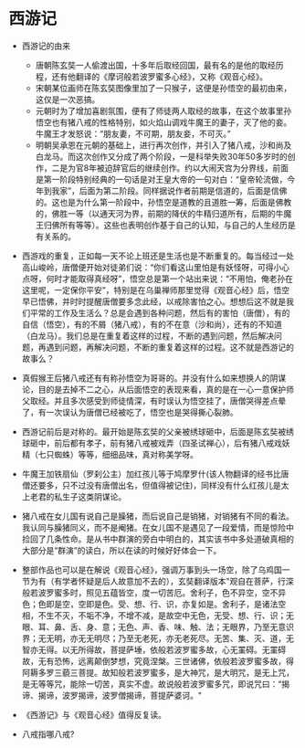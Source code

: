 # 西游记

- 西游记的由来
  - 唐朝陈玄奘一人偷渡出国，十多年后取经回国，最有名的是他的取经历程，还有他翻译的《摩诃般若波罗蜜多心经》，又称《观音心经》。
  - 宋朝某位画师在陈玄奘图像里加了一只猴子，这便是孙悟空的最初由来，这仅是一次恶搞。
  - 元朝时为了增加喜剧氛围，便有了师徒两人取经的故事，在这个故事里孙悟空也有猪八戒的性格特别，如火焰山调戏牛魔王的妻子，灭了他的妾。牛魔王才发怒说：“朋友妻，不可期，朋友妾，不可灭。”
  - 明朝吴承恩在元朝的基础上，进行再次创作，并引入了猪八戒，沙和尚及白龙马。而这次创作又分成了两个阶段，一是科举失败30年50多岁时的创作，二是为官8年被迫辞官后的继续创作。约以大闹天宫为分界线，前面是第一阶段特别经典的一句话是对王皇大帝的一句对白：“皇帝轮流做，今年到我家”，后面为第二阶段。同样据说作者前期是信道的，后面是信佛的。这也是为什么第一阶段中，孙悟空是道教的且道胜一筹，后面是佛教的，佛胜一等（以通天河为界，前期的降伏的牛精归道所有，后期的牛魔王归佛所有等等）。这些也表明创作基于自己的认知，与自己的人生经历是有关系的。
- 西游戏的重复，正如每一天不论上班还是生活也是不断重复的。每当经过一处高山峻岭，唐僧便开始对徒弟们说：“你们看这山里怕是有妖怪呀，可得小心点呀，何时才能取得真经呀”，悟空总是第一个站出来说：“不用怕，俺老孙在这里呢，一定保你平安”，特别是在乌巢禅师那里觉得《观音心经》后，悟空早已悟佛，并时时提醒唐僧要多念此经，以戒除害怕之心。想想后这不就是我们平常的工作及生活么？总是会遇到各种问题，然后有的害怕（唐僧），有的自信（悟空），有的不屑（猪八戒），有的不在意（沙和尚），还有的不知道（白龙马）。我们总是在重复着这样的过程，不断的遇到问题，然后解决问题，再遇到问题，再解决问题，不断的重复着这样的过程。这不就是西游记的故事么？
- 真假猴王后猪八戒还有有称孙悟空为哥哥的。并没有什么如来想换人的阴谋论，目的是去掉不二之心，从后面悟空的表现来看，真的是在一心一意保护师父取经。并且多次感受到师徒情深，有时误认为悟空挂了，唐僧哭得差点晕了，有一次误认为唐僧已经被吃了，悟空也是哭得撕心裂肺。
- 西游记前后是对称的。最开始是陈玄奘的父亲被绣球砸中，后面是陈玄奘被绣球砸中，前后都有孝子，前有猪八戒被戏弄（四圣试禅心），后有猪八戒戏妖精（七只蜘蛛）等等，细细品味，真对称美学呀。
- 牛魔王加铁扇仙（罗刹公主）加红孩儿等于鸠摩罗什(该人物翻译的经书比唐僧还要多，只不过没有唐僧出名，但值得被记住)，同样没有什么红孩儿是太上老君的私生子这类阴谋论。
- 猪八戒在女儿国有说自己是臊猪，而后说自己是销猪，对销猪有不同的看法。我认同与臊猪同义，而不是阉猪。在女儿国不是遇见了一段爱情，而是惊险中捡回了几条性命。是从书中群演的旁白中明白的，其实该书中多处道破真相的大部分是“群演”的读白，所以在读的时候好好体会一下。
- 整部作品也可以是在解说《观音心经》，强调万事到头一场空，除了乌鸡国一节为有（有学者怀疑是后人故意加不去的），玄奘翻译版本"观自在菩萨，行深般若波罗蜜多时，照见五蕴皆空，度一切苦厄。舍利子，色不异空，空不异色；色即是空，空即是色。受、想、行、识，亦复如是。舍利子，是诸法空相，不生不灭，不垢不净，不增不减，是故空中无色，无受、想、行、识；无眼、耳、鼻、舌、身、意；无色、声、香、味、触、法；无眼界，乃至无意识界；无无明，亦无无明尽；乃至无老死，亦无老死尽。无苦、集、灭、道，无智亦无得。以无所得故，菩提萨埵，依般若波罗蜜多故，心无罣碍。无罣碍故，无有恐怖，远离颠倒梦想，究竟涅槃。三世诸佛，依般若波罗蜜多故，得阿耨多罗三藐三菩提。故知般若波罗蜜多，是大神咒，是大明咒，是无上咒，是无等等咒，能除一切苦，真实不虚。故说般若波罗蜜多咒，即说咒曰：“揭谛、揭谛，波罗揭谛，波罗僧揭谛，菩提萨婆诃。"
- 《西游记》与《观音心经》值得反复读。

- 八戒指哪八戒?

